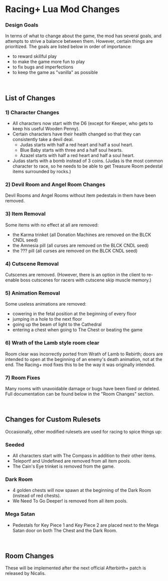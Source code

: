 # Racing+ Lua Mod Changes

### Design Goals

In terms of what to change about the game, the mod has several goals, and attempts to strive a balance between them. However, certain things are prioritized. The goals are listed below in order of importance:

* to reward skillful play
* to make the game more fun to play
* to fix bugs and imperfections
* to keep the game as "vanilla" as possible

<br />

## List of Changes

### 1) Character Changes

* All characters now start with the D6 (except for Keeper, who gets to keep his useful Wooden Penny).
* Certain characters have their health changed so that they can consistently take a devil deal.
  * Judas starts with half a red heart and half a soul heart.
  * Blue Baby starts with three and a half soul hearts.
  * Azazel starts with half a red heart and half a soul heart.
* Judas starts with a bomb instead of 3 coins. (Judas is the most common character to race, so he needs to be able to get Treasure Room pedestal items surrounded by rocks.)

### 2) Devil Room and Angel Room Changes

Devil Rooms and Angel Rooms without item pedestals in them have been removed.

### 3) Item Removal

Some items with no effect at all are removed:

* the Karma trinket (all Donation Machines are removed on the BLCK CNDL seed)
* the Amnesia pill (all curses are removed on the BLCK CNDL seed)
* the ??? pill (all curses are removed on the BLCK CNDL seed)

### 4) Cutscene Removal

Cutscenes are removed. (However, there is an option in the client to re-enable boss cutscenes for racers with cutscene skip muscle memory.)

### 5) Animation Removal

Some useless animations are removed:

* cowering in the fetal position at the beginning of every floor
* jumping in a hole to the next floor
* going up the beam of light to the Cathedral
* entering a chest when going to The Chest or beating the game

### 6) Wrath of the Lamb style room clear

Room clear was incorrectly ported from Wrath of Lamb to Rebirth; doors are intended to open at the beginning of an enemy's death animation, not at the end. The Racing+ mod fixes this to be the way it was originally intended.

### 7) Room Fixes

Many rooms with unavoidable damage or bugs have been fixed or deleted. Full documentation can be found below in the "Room Changes" section.

<br />

## Changes for Custom Rulesets

Occasionally, other modified rulesets are used for racing to spice things up:

### Seeded

* All characters start with The Compass in addition to their other items.
* Teleport! and Undefined are removed from all item pools.
* The Cain's Eye trinket is removed from the game.

### Dark Room

* 4 golden chests will now spawn at the beginning of the Dark Room (instead of red chests).
* We Need To Go Deeper! is removed from all item pools.

### Mega Satan

* Pedestals for Key Piece 1 and Key Piece 2 are placed next to the Mega Satan door on both The Chest and the Dark Room.

<br />

## Room Changes

These will be implemented after the next official Afterbirth+ patch is released by Nicalis.

